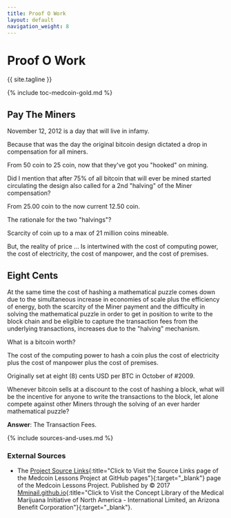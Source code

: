 ```yaml
---
title: Proof O Work 
layout: default
navigation_weight: 8
---
```

# Proof O Work

{{ site.tagline }}

{% include toc-medcoin-gold.md %}

## Pay The Miners

November 12, 2012 is a day that will live in infamy.

Because that was the day the original bitcoin design dictated a drop in compensation for all miners.

From 50 coin to 25 coin, now that they've got you "hooked" on mining.

Did I mention that after 75% of all bitcoin that will ever be mined started circulating the design also called for a 2nd "halving" of the Miner compensation?

From 25.00 coin to the now current 12.50 coin.

The rationale for the two "halvings"?

Scarcity of coin up to a max of 21 million coins mineable.

But, the reality of price ... Is intertwined with the cost of computing power, the cost of electricity, the cost of manpower, and the cost of premises.

## Eight Cents

At the same time the cost of hashing a mathematical puzzle comes down due to the simultaneous increase in economies of scale plus the efficiency of energy, both the scarcity of the Miner payment and the difficulty in solving the mathematical puzzle in order to get in position to write to the block chain and be eligible to capture the transaction fees from the underlying transactions, increases due to the "halving" mechanism.

What is a bitcoin worth?

The cost of the computing power to hash a coin plus the cost of electricity plus the cost of manpower plus the cost of premises.

Originally set at eight (8) cents USD per BTC in October of #2009.

Whenever bitcoin sells at a discount to the cost of hashing a block, what will be the incentive for anyone to write the transactions to the block, let alone compete against other Miners through the solving of an ever harder mathematical puzzle?

**Answer**: The Transaction Fees.

{% include sources-and-uses.md %}

### External Sources

- The [Project Source Links](https://mminail.github.io/Medcoin/Source-Medcoin-Links.htm){:title="Click to Visit the Source Links page of the Medcoin Lessons Project at GitHub pages"}{:target="_blank"} page of the Medcoin Lessons Project. Published by © 2017 [Mminail.github.io](https://mminail.github.io/){:title="Click to Visit the Concept Library of the Medical Marijuana Initiative of North America - International Limited, an Arizona Benefit Corporation"}{:target="_blank"}.
